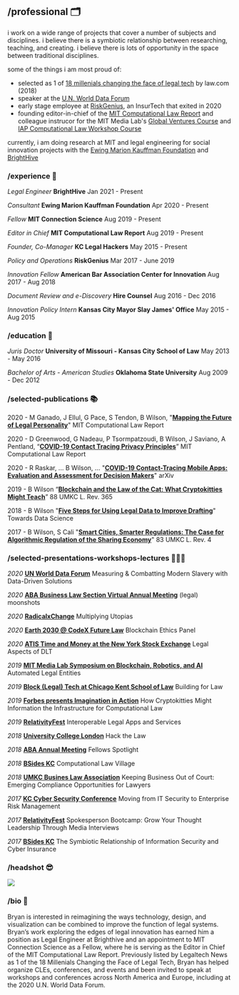 ## /professional 🗂️
i work on a wide range of projects that cover a number of subjects and disciplines. i believe there is a symbiotic relationship between researching, teaching, and creating. i believe there is lots of opportunity in the space between traditional disciplines.

some of the things i am most proud of:
* selected as 1 of [18 millenials changing the face of legal tech](https://www.law.com/therecorder/2018/03/13/18-millennials-changing-the-face-of-legal-tech/?kw=18%20Millennials%20Changing%20the%20Face%20of%20Legal%20Tech&slreturn=20201030134253) by law.com (2018)
* speaker at the [U.N. World Data Forum](https://www.youtube.com/watch?v=1iDmSXJwClA)
* early stage employee at [RiskGenius](), an InsurTech that exited in 2020
* founding editor-in-chief of the [MIT Computational Law Report](https://law.mit.edu) and colleague instrucor for the MIT Media Lab's [Global Ventures Course](https://stellar.mit.edu/S/course/MAS/fa20/MAS.665/) and [IAP Computational Law Workshop Course](https://mitmedialab.github.io/2021-MIT-IAP-Computational-Law-Course/)

currently, i am doing research at MIT and legal engineering for social innovation projects with the [Ewing Marion Kauffman Foundation](https://www.kauffman.org/) and [BrightHive](https://brighthive.io/)

### /experience 📜
*Legal Engineer* **BrightHive** Jan 2021 - Present

*Consultant* **Ewing Marion Kauffman Foundation** Apr 2020 - Present

*Fellow* **MIT Connection Science** Aug 2019 - Present

*Editor in Chief* **MIT Computational Law Report** Aug 2019 - Present

*Founder, Co-Manager* **KC Legal Hackers** May 2015 - Present

*Policy and Operations* **RiskGenius** Mar 2017 - June 2019

*Innovation Fellow* **American Bar Association Center for Innovation** Aug 2017 - Aug 2018

*Document Review and e-Discovery* **Hire Counsel** Aug 2016 - Dec 2016

*Innovation Policy Intern* **Kansas City Mayor Slay James' Office** May 2015 - Aug 2015


### /education 🏫
*Juris Doctor* **University of Missouri - Kansas City School of Law** May 2013 - May 2016

*Bachelor of Arts - American Studies* **Oklahoma State University** Aug 2009 - Dec 2012

### /selected-publications 📚
2020 - M Ganado, J Ellul, G Pace, S Tendon, B Wilson, "**[Mapping the Future of Legal Personality](https://law.mit.edu/pub/mappingthefutureoflegalpersonality)**" MIT Computational Law Report

2020 - D Greenwood, G Nadeau, P Tsormpatzoudi, B Wilson, J Saviano, A Pentland, “**[COVID-19
Contact Tracing Privacy Principles](https://law.mit.edu/pub/commentaryoncovid19contacttracingprivacyprinciples/)**” MIT Computational Law Report

2020 - R Raskar, ... B Wilson, ... "**[COVID-19 Contact-Tracing Mobile Apps: Evaluation and Assessment for Decision Makers](https://arxiv.org/abs/2006.05812)**" arXiv

2019 - B Wilson “**[Blockchain and the Law of the Cat: What Cryptokitties Might Teach](https://heinonline.org/HOL/LandingPage?handle=hein.journals/umkc88&div=19&id=&page=)**” 88 UMKC L.
Rev. 365

2018 - B Wilson "**[Five Steps for Using Legal Data to Improve Drafting](https://towardsdatascience.com/five-steps-for-using-legal-data-to-improve-drafting-e84497ebe986?gi=b1d002a385c0)**" Towards Data Science

2017 - B Wilson, S Cali "**[Smart Cities, Smarter Regulations: The Case for Algorithmic Regulation of the Sharing Economy](https://heinonline.org/HOL/LandingPage?handle=hein.journals/umkc85&div=37&id=&page=)**" 83 UMKC L. Rev. 4

### /selected-presentations-workshops-lectures 👨🏻‍🏫
*2020* **[UN World Data Forum](https://www.youtube.com/watch?v=1iDmSXJwClA&list=LL&index=1)** Measuring & Combatting Modern Slavery with Data-Driven Solutions

*2020* **[ABA Business Law Section Virtual Annual Meeting](https://www.americanbar.org/content/dam/aba/events/business_law/2020/09/virtual/committee-schedule.pdf)** (legal) moonshots

*2020* **[RadicalxChange](http://radicalxchange.org/)** Multiplying Utopias

*2020* **[Earth 2030 @ CodeX Future Law](https://www.youtube.com/watch?v=KLdb1qHzcwQ)** Blockchain Ethics Panel

*2020* **[ATIS Time and Money at the New York Stock Exchange](https://tam.atis.org/)** Legal Aspects of DLT

*2019* **[MIT Media Lab Symposium on Blockchain, Robotics, and AI](https://youtu.be/ReXFCqx5--s?t=26859)** Automated Legal Entities

*2019* **[Block (Legal) Tech at Chicago Kent School of Law](https://www.thelawlabchannel.com/dazza-greenwood-and-bryan-wilson-building-for-law)** Building for Law

*2019* **[Forbes presents Imagination in Action](https://www.youtube.com/watch?v=dKcTsnk59xU)** How Cryptokitties Might Information the Infrastructure for Computational Law

*2019* **[RelativityFest]()** Interoperable Legal Apps and Services

*2018* **[University College London]()** Hack the Law

*2018* **[ABA Annual Meeting]()** Fellows Spotlight

*2018* **[BSides KC]()** Computational Law Village

*2018* **[UMKC Busines Law Association]()** Keeping Business Out of Court: Emerging Compliance Opportunities for Lawyers

*2017* **[KC Cyber Security Conference]()** Moving from IT Security to Enterprise Risk Management

*2017* **[RelativityFest]()** Spokesperson Bootcamp: Grow Your Thought Leadership Through Media Interviews

*2017* **[BSides KC]()** The Symbiotic Relationship of Information Security and Cyber Insurance

### /headshot 😎
![](https://i.imgur.com/A4MNbZg.jpg)

### /bio 📓
Bryan is interested in reimagining the ways technology, design, and visualization can be combined to improve the function of legal systems. Bryan’s work exploring the edges of legal innovation has earned him a position as Legal Engineer at Brighthive and an appointment to MIT Connection Science as a Fellow, where he is serving as the Editor in Chief of the MIT Computational Law Report. Previously listed by Legaltech News as 1 of the 18 Millenials Changing the Face of Legal Tech, Bryan has helped organize CLEs, conferences, and events and been invited to speak at workshops and conferences across North America and Europe, including at the 2020 U.N. World Data Forum.
